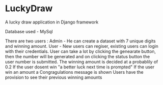 # LuckyDraw
A lucky draw application in Django framework

Database used - MySql


There are two users :
Admin - He can create a dataset with 7 unique digits and winning amount.
User - New users can regiser, existing users can login with their credentials.
       User can take a lot by clicking the genearate button, then the number will be generated and on clicking the status button 
       the user number is submitted.
       The winning amount is decided at a probablily of 0.2
       If the user dosent win "a better luck next time is prompted"
       If the user win an amount a Congragulations message is shown
       Users have the provision to see their previous winning amounts 
